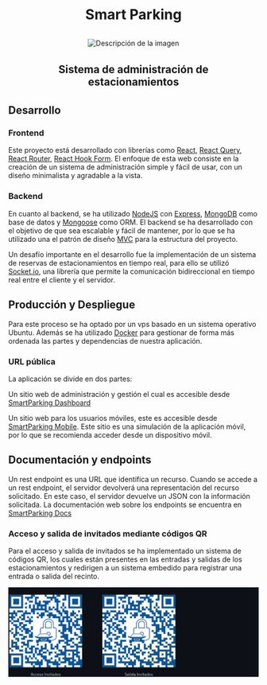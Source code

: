 <div align="center" style="margin: 2rem;">
    <h1>Smart Parking</h1>
</div>

<div align="center">
  <img src="https://raw.githubusercontent.com/MrRevillod/SmartParking/main/Dise%C3%B1o/logo-transparency-white-bg.png" alt="Descripción de la imagen" width="250">
</div>

<div align="center" style="margin: 2rem;">
    <h2>Sistema de administración de estacionamientos</h2>
</div>

## Desarrollo

### Frontend

Este proyecto está desarrollado con librerías como [React](https://es.reactjs.org/), [React Query](https://tanstack.com/query/v3/), [React Router](https://reactrouter.com/web/guides/quick-start), [React Hook Form](https://react-hook-form.com/). El enfoque de esta web consiste en la creación de un sistema de administración simple y fácil de usar, con un diseño minimalista y agradable a la vista. 

### Backend

En cuanto al backend, se ha utilizado [NodeJS](https://nodejs.org/es/) con [Express](https://expressjs.com/es/), [MongoDB](https://www.mongodb.com/es) como base de datos y [Mongoose](https://mongoosejs.com/) como ORM. El backend se ha desarrollado con el objetivo de que sea escalable y fácil de mantener, por lo que se ha utilizado una el patrón de diseño [MVC](https://es.wikipedia.org/wiki/Modelo%E2%80%93vista%E2%80%93controlador) para la estructura del proyecto.

Un desafío importante en el desarrollo fue la implementación de un sistema de reservas de estacionamientos en tiempo real, para ello se utilizó [Socket.io](https://socket.io/), una librería que permite la comunicación bidireccional en tiempo real entre el cliente y el servidor.

## Producción y Despliegue

Para este proceso se ha optado por un vps basado en un sistema operativo Ubuntu. Además se ha utilizado [Docker](https://www.docker.com/) para gestionar de forma más ordenada las partes y dependencias de nuestra aplicación.

### URL pública

La aplicación se divide en dos partes:

Un sitio web de administración y gestión el cual es accesible desde [SmartParking Dashboard](http://190.114.253.237:8000/login)

Un sitio web para los usuarios móviles, este es accesible desde [SmartParking Mobile](http://190.114.253.237:3000/api/mobile). Este sitio es una simulación de la aplicación móvil, por lo que se recomienda acceder desde un dispositivo móvil.

## Documentación y endpoints

Un rest endpoint es una URL que identifica un recurso. Cuando se accede a un rest endpoint, el servidor devolverá una representación del recurso solicitado. En este caso, el servidor devuelve un JSON con la información solicitada. La documentación web sobre los endpoints se encuentra en [SmartParking Docs](http://190.114.253.237:3000/api/docs/)

### Acceso y salida de invitados mediante códigos QR

Para el acceso y salida de invitados se ha implementado un sistema de códigos QR, los cuales están presentes en las entradas y salidas de los estacionamientos y redirigen a un sistema embedido para registrar una entrada o salida del recinto. 

<img src="./Backend/public/images/qrs.png" alt="Descripción de la imagen" >